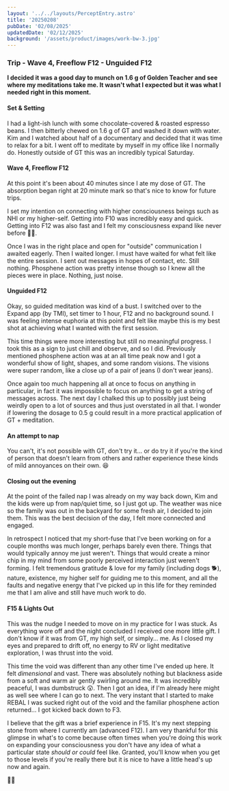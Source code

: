 ```yaml
---
layout: '../../layouts/PerceptEntry.astro'
title: '20250208'
pubDate: '02/08/2025'
updatedDate: '02/12/2025'
background: '/assets/product/images/work-bw-3.jpg'
---
```


### Trip - Wave 4, Freeflow F12 - Unguided F12

**I decided it was a good day to munch on 1.6 g of Golden Teacher and see where my meditations take me. It wasn't what I expected but it was what I needed right in this moment.**

#### Set & Setting

I had a light-ish lunch with some chocolate-covered & roasted espresso beans. I then bitterly chewed on 1.6 g of GT and washed it down with water. Kim and I watched about half of a documentary and decided that it was time to relax for a bit. I went off to meditate by myself in my office like I normally do. Honestly outside of GT this was an incredibly typical Saturday. 

#### Wave 4, Freeflow F12

At this point it's been about 40 minutes since I ate my dose of GT. The absorption began right at 20 minute mark so that's nice to know for future trips. 

I set my intention on connecting with higher consciousness beings such as NHI or my higher-self. Getting into F10 was incredibly easy and quick. Getting into F12 was also fast and I felt my consciousness expand like never before 👍🏻. 

Once I was in the right place and open for "outside" communication I awaited eagerly. Then I waited longer. I must have waited for what felt like the entire session. I sent out messages in hopes of contact, etc. Still nothing. Phosphene action was pretty intense though so I knew all the pieces were in place. Nothing, just noise. 

#### Unguided F12

Okay, so guided meditation was kind of a bust. I switched over to the Expand app (by TMI), set timer to 1 hour, F12 and no background sound. I was feeling intense euphoria at this point and felt like maybe this is my best shot at achieving what I wanted with the first session. 

This time things were more interesting but still no meaningful progress. I took this as a sign to just chill and observe, and so I did. Previously mentioned phosphene action was at an all time peak now and I got a wonderful show of light, shapes, and some random visions. The visions were super random, like a close up of a pair of jeans (I don't wear jeans). 

Once again too much happening all at once to focus on anything in particular, in fact it was impossible to focus on anything to get a string of messages across. The next day I chalked this up to possibly just being weirdly open to a lot of sources and thus just overstated in all that. I wonder if lowering the dosage to 0.5 g could result in a more practical application of GT + meditation. 

#### An attempt to nap

You can't, it's not possible with GT, don't try it... or do try it if you're the kind of person that doesn't learn from others and rather experience these kinds of mild annoyances on their own. 😆 

#### Closing out the evening

At the point of the failed nap I was already on my way back down, Kim and the kids were up from nap/quiet time, so I just got up. The weather was nice so the family was out in the backyard for some fresh air, I decided to join them. This was the best decision of the day, I felt more connected and engaged. 

In retrospect I noticed that my short-fuse that I've been working on for a couple months was much longer, perhaps barely even there. Things that would typically annoy me just weren't. Things that would create a minor chip in my mind from some poorly perceived interaction just weren't forming. I felt tremendous gratitude & love for my family (including dogs 🐕), nature, existence, my higher self for guiding me to this moment, and all the faults and negative energy that I've picked up in this life for they reminded me that I am alive and still have much work to do.

#### F15 & Lights Out

This was the nudge I needed to move on in my practice for I was stuck. As everything wore off and the night concluded I received one more little gift. I don't know if it was from GT, my high self, or simply... me. As I closed my eyes and prepared to drift off, no energy to RV or light meditative exploration, I was thrust into the void. 

This time the void was different than any other time I've ended up here. It felt *dimensional* and vast. There was absolutely nothing but blackness aside from a soft and warm air gently swirling around me. It was incredibly peaceful, I was dumbstruck 😲. Then I got an idea, if I'm already here might as well see where I can go to next. The very instant that I started to make REBAL I was sucked right out of the void and the familiar phosphene action returned... I got kicked back down to F3. 

I believe that the gift was a brief experience in F15. It's my next stepping stone from where I currently am (advanced F12). I am very thankful for this glimpse in what's to come because often times when you're doing this work on expanding your consciousness you don't have any idea of what a particular state *should or could* feel like. Granted, you'll know when you get to those levels if you're really there but it is nice to have a little head's up now and again. 

🍄‍🟫